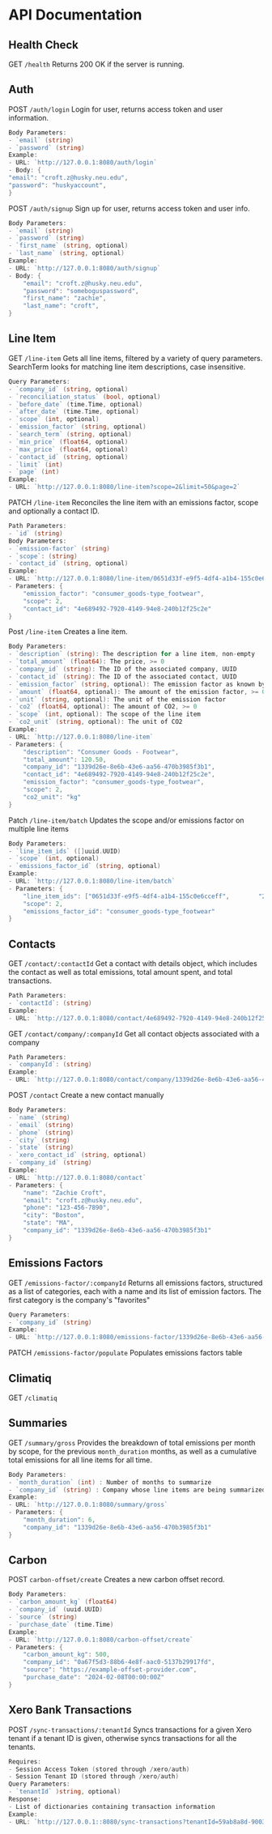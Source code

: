 # API Documentation

## Health Check

GET `/health`
Returns 200 OK if the server is running.

## Auth

POST `/auth/login`
Login for user, returns access token and user information.

```go
Body Parameters:
- `email` (string)
- `password` (string)
Example:
- URL: `http://127.0.0.1:8080/auth/login`
- Body: {
"email": "croft.z@husky.neu.edu",
"password": "huskyaccount",
}
```

POST `/auth/signup`
Sign up for user, returns access token and user info.

```go
Body Parameters:
- `email` (string)
- `password` (string)
- `first_name` (string, optional)
- `last_name` (string, optional)
Example:
- URL: `http://127.0.0.1:8080/auth/signup`
- Body: {
    "email": "croft.z@husky.neu.edu",
    "password": "someboguspassword",
    "first_name": "zachie",
    "last_name": "croft",
}
```

## Line Item

GET `/line-item`
Gets all line items, filtered by a variety of query parameters.
SearchTerm looks for matching line item descriptions, case insensitive.

```go
Query Parameters:
- `company_id` (string, optional)
- `reconciliation_status` (bool, optional)
- `before_date` (time.Time, optional)
- `after_date` (time.Time, optional)
- `scope` (int, optional)
- `emission_factor` (string, optional)
- `search_term` (string, optional)
- `min_price` (float64, optional)
- `max_price` (float64, optional)
- `contact_id` (string, optional)
- `limit` (int)
- `page` (int)
Example:
- URL: `http://127.0.0.1:8080/line-item?scope=2&limit=50&page=2`
```

PATCH `/line-item`
Reconciles the line item with an emissions factor, scope and optionally a contact ID.

```go
Path Parameters:
- `id` (string)
Body Parameters:
- `emission-factor` (string)
- `scope`: (string)
- `contact_id` (string, optional)
Example:
- URL: `http://127.0.0.1:8080/line-item/0651d33f-e9f5-4df4-a1b4-155c0e6cceff`
- Parameters: {
    "emission_factor": "consumer_goods-type_footwear",
    "scope": 2,
    "contact_id": "4e689492-7920-4149-94e8-240b12f25c2e"
}
```

Post `/line-item`
Creates a line item.

```go
Body Parameters:
- `description` (string): The description for a line item, non-empty
- `total_amount` (float64): The price, >= 0
- `company_id` (string): The ID of the associated company, UUID
- `contact_id` (string): The ID of the associated contact, UUID
- `emission_factor` (string, optional): The emission factor as known by Climatiq
- `amount` (float64, optional): The amount of the emission factor, >= 0
- `unit` (string, optional): The unit of the emission factor
- `co2` (float64, optional): The amount of CO2, >= 0
- `scope` (int, optional): The scope of the line item
- `co2_unit` (string, optional): The unit of CO2
Example:
- URL: `http://127.0.0.1:8080/line-item`
- Parameters: {
    "description": "Consumer Goods - Footwear",
    "total_amount": 120.50,
    "company_id": "1339d26e-8e6b-43e6-aa56-470b3985f3b1",
    "contact_id": "4e689492-7920-4149-94e8-240b12f25c2e",
    "emission_factor": "consumer_goods-type_footwear",
    "scope": 2,
    "co2_unit": "kg"
}
```

Patch `/line-item/batch`
Updates the scope and/or emissions factor on multiple line items

```go
Body Parameters:
- `line_item_ids` ([]uuid.UUID)
- `scope` (int, optional)
- `emissions_factor_id` (string, optional)
Example:
- URL: `http://127.0.0.1:8080/line-item/batch`
- Parameters: {
    "line_item_ids": ["0651d33f-e9f5-4df4-a1b4-155c0e6cceff",        "2c67a94e-e665-46a9-86a0-907fb768b01d"],
    "scope": 2,
    "emissions_factor_id": "consumer_goods-type_footwear"
}
```

## Contacts

GET `/contact/:contactId`
Get a contact with details object, which includes the contact as well as total emissions, total amount spent, and total transactions.

```go
Path Parameters:
- `contactId`: (string)
Example:
- URL: `http://127.0.0.1:8080/contact/4e689492-7920-4149-94e8-240b12f25c2e`
```

GET `/contact/company/:companyId`
Get all contact objects associated with a company

```go
Path Parameters:
- `companyId`: (string)
Example:
- URL: `http://127.0.0.1:8080/contact/company/1339d26e-8e6b-43e6-aa56-470b3985f3b1`
```

POST `/contact`
Create a new contact manually

```go
Body Parameters:
- `name` (string)
- `email` (string)
- `phone` (string)
- `city` (string)
- `state` (string)
- `xero_contact_id` (string, optional)
- `company_id` (string)
Example:
- URL: `http://127.0.0.1:8080/contact`
- Parameters: {
    "name": "Zachie Croft",
    "email": "croft.z@husky.neu.edu",
    "phone": "123-456-7890",
    "city": "Boston",
    "state": "MA",
    "company_id": "1339d26e-8e6b-43e6-aa56-470b3985f3b1"
}
```

## Emissions Factors

GET `/emissions-factor/:companyId`
Returns all emissions factors, structured as a list of categories, each with a name and its list of emission factors. The first category is the company's "favorites"

```go
Query Parameters:
- `company_id` (string)
Example:
- URL: `http://127.0.0.1:8080/emissions-factor/1339d26e-8e6b-43e6-aa56-470b3985f3b1`
```

PATCH `/emissions-factor/populate`
Populates emissions factors table

## Climatiq

GET `/climatiq`

## Summaries

GET `/summary/gross`
Provides the breakdown of total emissions per month by scope, for the previous `month_duration` months, as well as a cumulative total emissions for all line items for all time.

```go
Body Parameters:
- `month_duration` (int) : Number of months to summarize
- `company_id` (string) : Company whose line items are being summarized
Example:
- URL: `http://127.0.0.1:8080/summary/gross`
- Parameters: {
    "month_duration": 6,
    "company_id": "1339d26e-8e6b-43e6-aa56-470b3985f3b1"
}
```

## Carbon

POST `carbon-offset/create`
Creates a new carbon offset record.

```go
Body Parameters:
- `carbon_amount_kg` (float64)
- `company_id` (uuid.UUID)
- `source` (string)
- `purchase_date` (time.Time)
Example:
- URL: `http://127.0.0.1:8080/carbon-offset/create`
- Parameters: {
    "carbon_amount_kg": 500,
    "company_id": "0a67f5d3-88b6-4e8f-aac0-5137b29917fd",
    "source": "https://example-offset-provider.com",
    "purchase_date": "2024-02-08T00:00:00Z"
}
```

## Xero Bank Transactions

POST `/sync-transactions/:tenantId`
Syncs transactions for a given Xero tenant if a tenant ID is given, otherwise syncs transactions for all the tenants.

```go
Requires:
- Session Access Token (stored through /xero/auth)
- Session Tenant ID (stored through /xero/auth)
Query Parameters:
- `tenantId` )string, optional)
Response:
- List of dictionaries containing transaction information
Example:
- URL: `http://127.0.0.1::8080/sync-transactions?tenantId=59ab8a8d-9003-47e8-ad64-6a843d1e1168`
```
